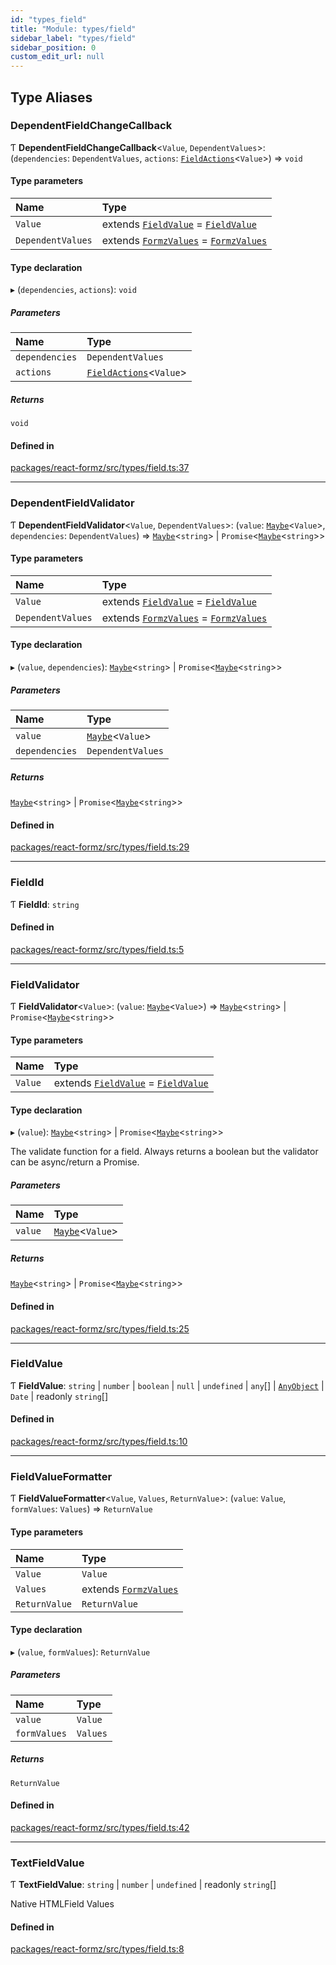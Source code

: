 ```yaml
---
id: "types_field"
title: "Module: types/field"
sidebar_label: "types/field"
sidebar_position: 0
custom_edit_url: null
---
```


## Type Aliases

### DependentFieldChangeCallback

Ƭ **DependentFieldChangeCallback**<`Value`, `DependentValues`\>: (`dependencies`: `DependentValues`, `actions`: [`FieldActions`](../interfaces/hooks_fields_useFieldActions.FieldActions.md)<`Value`\>) => `void`

#### Type parameters

| Name | Type |
| :------ | :------ |
| `Value` | extends [`FieldValue`](types_field.md#fieldvalue) = [`FieldValue`](types_field.md#fieldvalue) |
| `DependentValues` | extends [`FormzValues`](types_form.md#formzvalues) = [`FormzValues`](types_form.md#formzvalues) |

#### Type declaration

▸ (`dependencies`, `actions`): `void`

##### Parameters

| Name | Type |
| :------ | :------ |
| `dependencies` | `DependentValues` |
| `actions` | [`FieldActions`](../interfaces/hooks_fields_useFieldActions.FieldActions.md)<`Value`\> |

##### Returns

`void`

#### Defined in

[packages/react-formz/src/types/field.ts:37](https://github.com/ZerryStack/react-formz/blob/main/packages/react-formz/src/types/field.ts#L37)

___

### DependentFieldValidator

Ƭ **DependentFieldValidator**<`Value`, `DependentValues`\>: (`value`: [`Maybe`](types_common.md#maybe)<`Value`\>, `dependencies`: `DependentValues`) => [`Maybe`](types_common.md#maybe)<`string`\> \| `Promise`<[`Maybe`](types_common.md#maybe)<`string`\>\>

#### Type parameters

| Name | Type |
| :------ | :------ |
| `Value` | extends [`FieldValue`](types_field.md#fieldvalue) = [`FieldValue`](types_field.md#fieldvalue) |
| `DependentValues` | extends [`FormzValues`](types_form.md#formzvalues) = [`FormzValues`](types_form.md#formzvalues) |

#### Type declaration

▸ (`value`, `dependencies`): [`Maybe`](types_common.md#maybe)<`string`\> \| `Promise`<[`Maybe`](types_common.md#maybe)<`string`\>\>

##### Parameters

| Name | Type |
| :------ | :------ |
| `value` | [`Maybe`](types_common.md#maybe)<`Value`\> |
| `dependencies` | `DependentValues` |

##### Returns

[`Maybe`](types_common.md#maybe)<`string`\> \| `Promise`<[`Maybe`](types_common.md#maybe)<`string`\>\>

#### Defined in

[packages/react-formz/src/types/field.ts:29](https://github.com/ZerryStack/react-formz/blob/main/packages/react-formz/src/types/field.ts#L29)

___

### FieldId

Ƭ **FieldId**: `string`

#### Defined in

[packages/react-formz/src/types/field.ts:5](https://github.com/ZerryStack/react-formz/blob/main/packages/react-formz/src/types/field.ts#L5)

___

### FieldValidator

Ƭ **FieldValidator**<`Value`\>: (`value`: [`Maybe`](types_common.md#maybe)<`Value`\>) => [`Maybe`](types_common.md#maybe)<`string`\> \| `Promise`<[`Maybe`](types_common.md#maybe)<`string`\>\>

#### Type parameters

| Name | Type |
| :------ | :------ |
| `Value` | extends [`FieldValue`](types_field.md#fieldvalue) = [`FieldValue`](types_field.md#fieldvalue) |

#### Type declaration

▸ (`value`): [`Maybe`](types_common.md#maybe)<`string`\> \| `Promise`<[`Maybe`](types_common.md#maybe)<`string`\>\>

The validate function for a field. Always returns a boolean
but the validator can be async/return a Promise.

##### Parameters

| Name | Type |
| :------ | :------ |
| `value` | [`Maybe`](types_common.md#maybe)<`Value`\> |

##### Returns

[`Maybe`](types_common.md#maybe)<`string`\> \| `Promise`<[`Maybe`](types_common.md#maybe)<`string`\>\>

#### Defined in

[packages/react-formz/src/types/field.ts:25](https://github.com/ZerryStack/react-formz/blob/main/packages/react-formz/src/types/field.ts#L25)

___

### FieldValue

Ƭ **FieldValue**: `string` \| `number` \| `boolean` \| ``null`` \| `undefined` \| `any`[] \| [`AnyObject`](types_common.md#anyobject) \| `Date` \| readonly `string`[]

#### Defined in

[packages/react-formz/src/types/field.ts:10](https://github.com/ZerryStack/react-formz/blob/main/packages/react-formz/src/types/field.ts#L10)

___

### FieldValueFormatter

Ƭ **FieldValueFormatter**<`Value`, `Values`, `ReturnValue`\>: (`value`: `Value`, `formValues`: `Values`) => `ReturnValue`

#### Type parameters

| Name | Type |
| :------ | :------ |
| `Value` | `Value` |
| `Values` | extends [`FormzValues`](types_form.md#formzvalues) |
| `ReturnValue` | `ReturnValue` |

#### Type declaration

▸ (`value`, `formValues`): `ReturnValue`

##### Parameters

| Name | Type |
| :------ | :------ |
| `value` | `Value` |
| `formValues` | `Values` |

##### Returns

`ReturnValue`

#### Defined in

[packages/react-formz/src/types/field.ts:42](https://github.com/ZerryStack/react-formz/blob/main/packages/react-formz/src/types/field.ts#L42)

___

### TextFieldValue

Ƭ **TextFieldValue**: `string` \| `number` \| `undefined` \| readonly `string`[]

Native HTMLField Values

#### Defined in

[packages/react-formz/src/types/field.ts:8](https://github.com/ZerryStack/react-formz/blob/main/packages/react-formz/src/types/field.ts#L8)
